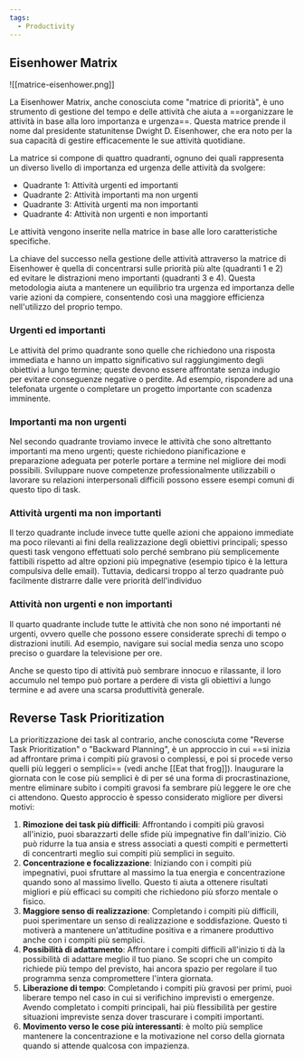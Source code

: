 ```yaml
---
tags:
  - Productivity
---
```

## Eisenhower Matrix

![[matrice-eisenhower.png]]

La Eisenhower Matrix, anche conosciuta come "matrice di priorità", è uno strumento di gestione del tempo e delle attività che aiuta a ==organizzare le attività in base alla loro importanza e urgenza==.
Questa matrice prende il nome dal presidente statunitense Dwight D. Eisenhower, che era noto per la sua capacità di gestire efficacemente le sue attività quotidiane.

La matrice si compone di quattro quadranti, ognuno dei quali rappresenta un diverso livello di importanza ed urgenza delle attività da svolgere:

- Quadrante 1: Attività urgenti ed importanti
- Quadrante 2: Attività importanti ma non urgenti
- Quadrante 3: Attività urgenti ma non importanti
- Quadrante 4: Attività non urgenti e non importanti

Le attività vengono inserite nella matrice in base alle loro caratteristiche specifiche.

La chiave del successo nella gestione delle attività attraverso la matrice di Eisenhower è quella di concentrarsi sulle priorità più alte (quadranti 1 e 2) ed evitare le distrazioni meno importanti (quadranti 3 e 4). Questa metodologia aiuta a mantenere un equilibrio tra urgenza ed importanza delle varie azioni da compiere, consentendo così una maggiore efficienza nell'utilizzo del proprio tempo.

### Urgenti ed importanti

Le attività del primo quadrante sono quelle che richiedono una risposta immediata e hanno un impatto significativo sul raggiungimento degli obiettivi a lungo termine; queste devono essere affrontate senza indugio per evitare conseguenze negative o perdite. Ad esempio, rispondere ad una telefonata urgente o completare un progetto importante con scadenza imminente.

### Importanti ma non urgenti

Nel secondo quadrante troviamo invece le attività che sono altrettanto importanti ma meno urgenti; queste richiedono pianificazione e preparazione adeguata per poterle portare a termine nel migliore dei modi possibili. Sviluppare nuove competenze professionalmente utilizzabili o lavorare su relazioni interpersonali difficili possono essere esempi comuni di questo tipo di task.

### Attività urgenti ma non importanti

Il terzo quadrante include invece tutte quelle azioni che appaiono immediate ma poco rilevanti ai fini della realizzazione degli obiettivi principali; spesso questi task vengono effettuati solo perché sembrano più semplicemente fattibili rispetto ad altre opzioni più impegnative (esempio tipico è la lettura compulsiva delle email). Tuttavia, dedicarsi troppo al terzo quadrante può facilmente distrarre dalle vere priorità dell'individuo

### Attività non urgenti e non importanti

Il quarto quadrante include tutte le attività che non sono né importanti né urgenti, ovvero quelle che possono essere considerate sprechi di tempo o distrazioni inutili. Ad esempio, navigare sui social media senza uno scopo preciso o guardare la televisione per ore.

Anche se questo tipo di attività può sembrare innocuo e rilassante, il loro accumulo nel tempo può portare a perdere di vista gli obiettivi a lungo termine e ad avere una scarsa produttività generale.

## Reverse Task Prioritization

La prioritizzazione dei task al contrario, anche conosciuta come "Reverse Task Prioritization" o "Backward Planning", è un approccio in cui ==si inizia ad affrontare prima i compiti più gravosi o complessi, e poi si procede verso quelli più leggeri o semplici== (vedi anche [[Eat that frog]]).
Inaugurare la giornata con le cose più semplici è di per sé una forma di procrastinazione, mentre eliminare subito i compiti gravosi fa sembrare più leggere le ore che ci attendono.
Questo approccio è spesso considerato migliore per diversi motivi:
1. **Rimozione dei task più difficili**: Affrontando i compiti più gravosi all'inizio, puoi sbarazzarti delle sfide più impegnative fin dall'inizio. Ciò può ridurre la tua ansia e stress associati a questi compiti e permetterti di concentrarti meglio sui compiti più semplici in seguito.
2. **Concentrazione e focalizzazione**: Iniziando con i compiti più impegnativi, puoi sfruttare al massimo la tua energia e concentrazione quando sono al massimo livello. Questo ti aiuta a ottenere risultati migliori e più efficaci su compiti che richiedono più sforzo mentale o fisico.
3. **Maggiore senso di realizzazione**: Completando i compiti più difficili, puoi sperimentare un senso di realizzazione e soddisfazione. Questo ti motiverà a mantenere un'attitudine positiva e a rimanere produttivo anche con i compiti più semplici.
4. **Possibilità di adattamento**: Affrontare i compiti difficili all'inizio ti dà la possibilità di adattare meglio il tuo piano. Se scopri che un compito richiede più tempo del previsto, hai ancora spazio per regolare il tuo programma senza compromettere l'intera giornata.
5. **Liberazione di tempo**: Completando i compiti più gravosi per primi, puoi liberare tempo nel caso in cui si verifichino imprevisti o emergenze. Avendo completato i compiti principali, hai più flessibilità per gestire situazioni impreviste senza dover trascurare i compiti importanti.
6. **Movimento verso le cose più interessanti**: è molto più semplice mantenere la concentrazione e la motivazione nel corso della giornata quando si attende qualcosa con impazienza.